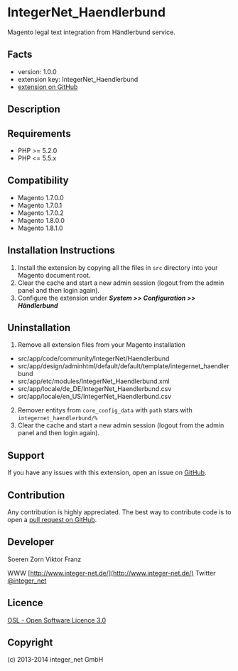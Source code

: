 IntegerNet_Haendlerbund
=======================
Magento legal text integration from Händlerbund service.

Facts
-----
- version: 1.0.0
- extension key: IntegerNet_Haendlerbund
- [extension on GitHub](https://github.com/integer-net/Haendlerbund)

Description
-----------

Requirements
------------
- PHP >= 5.2.0
- PHP <= 5.5.x

Compatibility
-------------
- Magento 1.7.0.0
- Magento 1.7.0.1
- Magento 1.7.0.2
- Magento 1.8.0.0
- Magento 1.8.1.0

Installation Instructions
-------------------------
1. Install the extension by copying all the files in `src` directory into your Magento document root.
2. Clear the cache and start a new admin session (logout from the admin panel and then login again).
3. Configure the extension under ***System >> Configuration >> Händlerbund***

Uninstallation
--------------
1. Remove all extension files from your Magento installation
 - src/app/code/community/IntegerNet/Haendlerbund
 - src/app/design/adminhtml/default/default/template/integernet_haendlerbund
 - src/app/etc/modules/IntegerNet_Haendlerbund.xml
 - src/app/locale/de_DE/IntegerNet_Haendlerbund.csv
 - src/app/locale/en_US/IntegerNet_Haendlerbund.csv
2. Remover entitys from `core_config_data` with `path` stars with `integernet_haendlerbund/%`
3. Clear the cache and start a new admin session (logout from the admin panel and then login again).

Support
-------
If you have any issues with this extension, open an issue on [GitHub](https://github.com/integer-net/Haendlerbund/issues).

Contribution
------------
Any contribution is highly appreciated. The best way to contribute code is to open a [pull request on GitHub](https://help.github.com/articles/using-pull-requests).

Developer
---------
Soeren Zorn
Viktor Franz

WWW [http://www.integer-net.de/](http://www.integer-net.de/)
Twitter [@integer_net](https://twitter.com/integer_net)

Licence
-------
[OSL - Open Software Licence 3.0](http://opensource.org/licenses/osl-3.0.php)

Copyright
---------
(c) 2013-2014 integer_net GmbH
